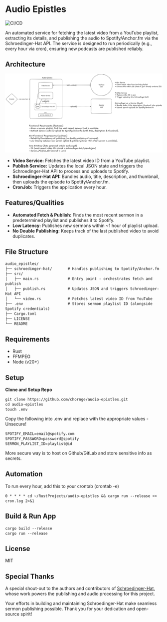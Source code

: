 # Audio Epistles

![CI/CD](https://github.com/chornge/audio-epistles/actions/workflows/build.yml/badge.svg?branch=main)

An automated service for fetching the latest video from a YouTube playlist, extracting its details, and publishing the audio to Spotify/Anchor.fm via the Schroedinger-Hat API. The service is designed to run periodically (e.g., every hour via cron), ensuring new podcasts are published reliably.

## Architecture

![Design Doc](./DESIGN-DOC.excalidraw.png)

- **Video Service:** Fetches the latest video ID from a YouTube playlist.
- **Publish Service:** Updates the local JSON state and triggers the Schroedinger-Hat API to process and uploads to Spotify.
- **Schroedinger-Hat API:** Bundles audio, title, description, and thumbnail, then uploads the episode to Spotify/Anchor.fm.
- **CronJob:** Triggers the application every hour.

## Features/Qualities

- **Automated Fetch & Publish:** Finds the most recent sermon in a predetermined playlist and publishes it to Spotify.
- **Low Latency:** Publishes new sermons within ~1 hour of playlist upload.
- **No Double Publishing:** Keeps track of the last published video to avoid duplicates.

## File Structure

```
audio_epistles/
├── schroedinger-hat/       # Handles publishing to Spotify/Anchor.fm
├── src/
│   ├── main.rs             # Entry point - orchestrates fetch and publish
│   ├── publish.rs          # Updates JSON and triggers Schroedinger-Hat API
│   └── video.rs            # Fetches latest video ID from YouTube
├── .env                    # Stores sermon playlist ID (alongside Spotify credentials)
├── Cargo.toml
├── LICENSE
└── README
```

## Requirements

- Rust
- FFMPEG
- Node (v20+)

## Setup

**Clone and Setup Repo**

```
git clone https://github.com/chornge/audio-epistles.git
cd audio-epistles
touch .env
```

Copy the following into .env and replace with the appropriate values - Unsecure!

```
SPOTIFY_EMAIL=email@spotify.com
SPOTIFY_PASSWORD=password@spotify
SERMON_PLAYLIST_ID=playlist@id
```

More secure way is to host on Github/GitLab and store sensitive info as secrets.

## Automation

To run every hour, add this to your crontab (crontab -e)

```
0 * * * * cd ~/RustProjects/audio-epistles && cargo run --release >> cron.log 2>&1
```

## Build & Run App

```
cargo build --release
cargo run --release
```

## License

MIT

## Special Thanks

A special shout-out to the authors and contributors of [Schroedinger-Hat](https://github.com/Schroedinger-Hat/youtube-to-spotify), whose work powers the publishing and audio processing for this project.

Your efforts in building and maintaining Schroedinger-Hat make seamless sermon publishing possible. Thank you for your dedication and open-source spirit!
